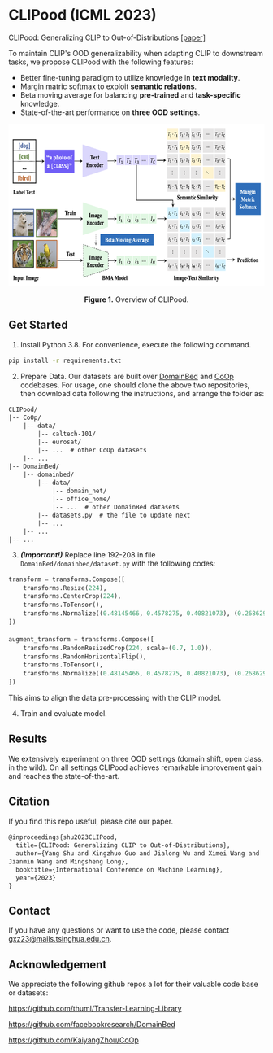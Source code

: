 # CLIPood (ICML 2023)

CLIPood: Generalizing CLIP to Out-of-Distributions [[paper]](https://arxiv.org/abs/2302.00864)

To maintain CLIP's OOD generalizability when adapting CLIP to downstream tasks, we propose CLIPood with the following features:
- Better fine-tuning paradigm to utilize knowledge in **text modality**.
- Margin matric softmax to exploit **semantic relations**.
- Beta moving average for balancing **pre-trained** and **task-specific** knowledge.
- State-of-the-art performance on **three OOD settings**.

<p align="center">
<img src=".\figs\overview.png" height = "320" alt="" align=center />
<br><br>
<b>Figure 1.</b> Overview of CLIPood.
</p>

## Get Started

1. Install Python 3.8. For convenience, execute the following command.

```bash
pip install -r requirements.txt
```

2. Prepare Data. Our datasets are built over [DomainBed](https://github.com/facebookresearch/DomainBed) and [CoOp](https://github.com/KaiyangZhou/CoOp) codebases. For usage, one should clone the above two repositories, then download data following the instructions, and arrange the folder as:
```plain
CLIPood/
|-- CoOp/
    |-- data/
        |-- caltech-101/
        |-- eurosat/
        |-- ...  # other CoOp datasets
    |-- ...
|-- DomainBed/
    |-- domainbed/
        |-- data/
            |-- domain_net/
            |-- office_home/
            |-- ...  # other DomainBed datasets
        |-- datasets.py  # the file to update next
        |-- ...
    |-- ...
|-- ...
```

3. ***(Important!)*** Replace line 192-208 in file `DomainBed/domainbed/dataset.py` with the following codes:
```python
transform = transforms.Compose([
    transforms.Resize(224),
    transforms.CenterCrop(224),
    transforms.ToTensor(),
    transforms.Normalize((0.48145466, 0.4578275, 0.40821073), (0.26862954, 0.26130258, 0.27577711)),
])

augment_transform = transforms.Compose([
    transforms.RandomResizedCrop(224, scale=(0.7, 1.0)),
    transforms.RandomHorizontalFlip(),
    transforms.ToTensor(),
    transforms.Normalize((0.48145466, 0.4578275, 0.40821073), (0.26862954, 0.26130258, 0.27577711)),
])
```

This aims to align the data pre-processing with the CLIP model.

4. Train and evaluate model.

## Results

We extensively experiment on three OOD settings (domain shift, open class, in the wild). On all settings CLIPood achieves remarkable improvement gain and reaches the state-of-the-art.

## Citation
If you find this repo useful, please cite our paper.

```plain
@inproceedings{shu2023CLIPood,
  title={CLIPood: Generalizing CLIP to Out-of-Distributions},
  author={Yang Shu and Xingzhuo Guo and Jialong Wu and Ximei Wang and Jianmin Wang and Mingsheng Long},
  booktitle={International Conference on Machine Learning},
  year={2023}
}
```

## Contact

If you have any questions or want to use the code, please contact [gxz23@mails.tsinghua.edu.cn](mailto:gxz23@mails.tsinghua.edu.cn).

## Acknowledgement

We appreciate the following github repos a lot for their valuable code base or datasets:

https://github.com/thuml/Transfer-Learning-Library

https://github.com/facebookresearch/DomainBed

https://github.com/KaiyangZhou/CoOp
